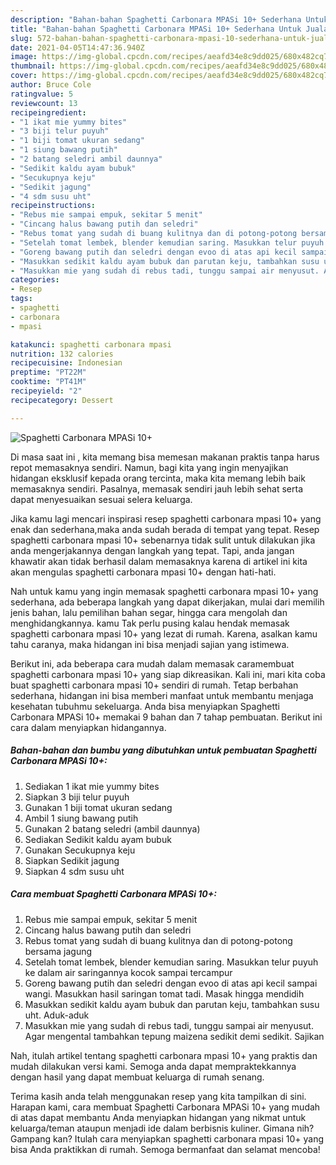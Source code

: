 ```yaml
---
description: "Bahan-bahan Spaghetti Carbonara MPASi 10+ Sederhana Untuk Jualan"
title: "Bahan-bahan Spaghetti Carbonara MPASi 10+ Sederhana Untuk Jualan"
slug: 572-bahan-bahan-spaghetti-carbonara-mpasi-10-sederhana-untuk-jualan
date: 2021-04-05T14:47:36.940Z
image: https://img-global.cpcdn.com/recipes/aeafd34e8c9dd025/680x482cq70/spaghetti-carbonara-mpasi-10-foto-resep-utama.jpg
thumbnail: https://img-global.cpcdn.com/recipes/aeafd34e8c9dd025/680x482cq70/spaghetti-carbonara-mpasi-10-foto-resep-utama.jpg
cover: https://img-global.cpcdn.com/recipes/aeafd34e8c9dd025/680x482cq70/spaghetti-carbonara-mpasi-10-foto-resep-utama.jpg
author: Bruce Cole
ratingvalue: 5
reviewcount: 13
recipeingredient:
- "1 ikat mie yummy bites"
- "3 biji telur puyuh"
- "1 biji tomat ukuran sedang"
- "1 siung bawang putih"
- "2 batang seledri ambil daunnya"
- "Sedikit kaldu ayam bubuk"
- "Secukupnya keju"
- "Sedikit jagung"
- "4 sdm susu uht"
recipeinstructions:
- "Rebus mie sampai empuk, sekitar 5 menit"
- "Cincang halus bawang putih dan seledri"
- "Rebus tomat yang sudah di buang kulitnya dan di potong-potong bersama jagung"
- "Setelah tomat lembek, blender kemudian saring. Masukkan telur puyuh ke dalam air saringannya kocok sampai tercampur"
- "Goreng bawang putih dan seledri dengan evoo di atas api kecil sampai wangi. Masukkan hasil saringan tomat tadi. Masak hingga mendidih"
- "Masukkan sedikit kaldu ayam bubuk dan parutan keju, tambahkan susu uht. Aduk-aduk"
- "Masukkan mie yang sudah di rebus tadi, tunggu sampai air menyusut. Agar mengental tambahkan tepung maizena sedikit demi sedikit. Sajikan"
categories:
- Resep
tags:
- spaghetti
- carbonara
- mpasi

katakunci: spaghetti carbonara mpasi 
nutrition: 132 calories
recipecuisine: Indonesian
preptime: "PT22M"
cooktime: "PT41M"
recipeyield: "2"
recipecategory: Dessert

---
```



![Spaghetti Carbonara MPASi 10+](https://img-global.cpcdn.com/recipes/aeafd34e8c9dd025/680x482cq70/spaghetti-carbonara-mpasi-10-foto-resep-utama.jpg)

Di masa  saat ini , kita memang bisa memesan makanan praktis tanpa harus repot memasaknya sendiri. Namun, bagi kita yang ingin menyajikan hidangan eksklusif kepada orang tercinta, maka kita memang lebih baik memasaknya sendiri. Pasalnya, memasak sendiri jauh lebih sehat serta dapat menyesuaikan sesuai selera keluarga.

Jika kamu lagi mencari inspirasi resep spaghetti carbonara mpasi 10+ yang enak dan sederhana,maka anda sudah berada di tempat yang tepat. Resep spaghetti carbonara mpasi 10+  sebenarnya tidak sulit untuk dilakukan jika anda mengerjakannya dengan langkah yang tepat. Tapi, anda jangan khawatir akan tidak berhasil dalam memasaknya 
karena di artikel ini kita akan mengulas spaghetti carbonara mpasi 10+ dengan hati-hati.  



Nah untuk kamu yang ingin memasak spaghetti carbonara mpasi 10+ yang sederhana, ada beberapa langkah yang dapat dikerjakan, mulai dari memilih jenis bahan, lalu pemilihan bahan segar, hingga cara mengolah dan menghidangkannya. kamu Tak perlu pusing kalau hendak memasak spaghetti carbonara mpasi 10+ yang lezat di rumah. Karena, asalkan kamu  tahu caranya, maka hidangan ini bisa menjadi sajian yang istimewa.

Berikut ini, ada beberapa cara mudah dalam memasak caramembuat spaghetti carbonara mpasi 10+ yang siap dikreasikan. Kali ini, mari kita coba buat spaghetti carbonara mpasi 10+ sendiri di rumah. Tetap berbahan sederhana, hidangan ini bisa memberi manfaat untuk membantu menjaga kesehatan tubuhmu sekeluarga. Anda bisa menyiapkan Spaghetti Carbonara MPASi 10+ memakai 9 bahan dan 7 tahap pembuatan. Berikut ini cara dalam menyiapkan hidangannya.

<!--inarticleads1-->

##### Bahan-bahan dan bumbu yang dibutuhkan untuk pembuatan Spaghetti Carbonara MPASi 10+:

1. Sediakan 1 ikat mie yummy bites
1. Siapkan 3 biji telur puyuh
1. Gunakan 1 biji tomat ukuran sedang
1. Ambil 1 siung bawang putih
1. Gunakan 2 batang seledri (ambil daunnya)
1. Sediakan Sedikit kaldu ayam bubuk
1. Gunakan Secukupnya keju
1. Siapkan Sedikit jagung
1. Siapkan 4 sdm susu uht




<!--inarticleads2-->

##### Cara membuat Spaghetti Carbonara MPASi 10+:

1. Rebus mie sampai empuk, sekitar 5 menit
1. Cincang halus bawang putih dan seledri
1. Rebus tomat yang sudah di buang kulitnya dan di potong-potong bersama jagung
1. Setelah tomat lembek, blender kemudian saring. Masukkan telur puyuh ke dalam air saringannya kocok sampai tercampur
1. Goreng bawang putih dan seledri dengan evoo di atas api kecil sampai wangi. Masukkan hasil saringan tomat tadi. Masak hingga mendidih
1. Masukkan sedikit kaldu ayam bubuk dan parutan keju, tambahkan susu uht. Aduk-aduk
1. Masukkan mie yang sudah di rebus tadi, tunggu sampai air menyusut. Agar mengental tambahkan tepung maizena sedikit demi sedikit. Sajikan




Nah, itulah artikel tentang  spaghetti carbonara mpasi 10+  yang praktis dan mudah dilakukan versi kami. Semoga anda dapat mempraktekkannya dengan hasil yang dapat membuat keluarga di rumah senang. 

Terima kasih anda telah menggunakan resep yang kita tampilkan di sini. Harapan kami, cara membuat  Spaghetti Carbonara MPASi 10+ yang mudah di atas dapat membantu Anda menyiapkan hidangan yang nikmat untuk keluarga/teman ataupun menjadi ide dalam berbisnis kuliner. Gimana nih? Gampang kan? Itulah cara menyiapkan spaghetti carbonara mpasi 10+ yang bisa Anda praktikkan di rumah. Semoga bermanfaat dan selamat mencoba!

